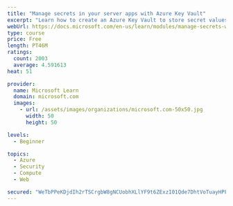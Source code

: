 ```yaml
---
title: "Manage secrets in your server apps with Azure Key Vault"
excerpt: "Learn how to create an Azure Key Vault to store secret values and how to enable secure access to the vault."
webUrl: https://docs.microsoft.com/en-us/learn/modules/manage-secrets-with-azure-key-vault/
type: course
price: Free
length: PT46M
ratings:
  count: 2003
  average: 4.591613
heat: 51

provider:
  name: Microsoft Learn
  domain: microsoft.com
  images:
    - url: /assets/images/organizations/microsoft.com-50x50.jpg
      width: 50
      height: 50

levels:
  - Beginner

topics:
  - Azure
  - Security
  - Compute
  - Web

secured: "WeTbPPeKDjdIh2rTSCrgbW8gNCUobhXLlYF9t6ZExzI01Qde7DhtVoTuayHPFchATQg+Kja8dSqJsJdsC7CDzZRB1r9ZB+DaM3r3yNcqJ5Iu4e7e2Ad07xladZvEBuv1cKx9iQFFFhwom1086ULgEyUJ/SIDISkek3Au+9W7Rk3oURXrBTjtSl2KlS9Vt/VsS1KcSZxiPdFIe2WECwZXpDHa/+fiqjsHcPh2jOK2aH86RT/5OU+kN1YAy2v85qMRyaFawZgFfMnewKrcuK6T3okX2NZUCsmjfoMCGBMrPmvuJHnHBkeNJuu9SbYmwM/hNJNskN0py3dTOCmSaNW6uI9rvKoK66M6G7G9iGJ7WI2q4ZpKmPxH4HRWUqcIsfMCG1+zJds5ARHtJztwU8Q8B6FLorIO8cNcFRE7rE0yYvI=;/cj6/0ctt8EDAdp1671OCQ=="
---
```


